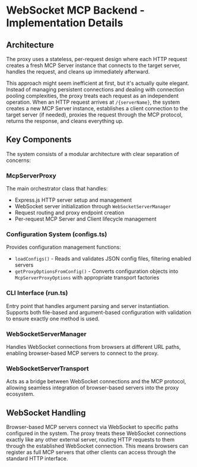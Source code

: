 # WebSocket MCP Backend - Implementation Details

## Architecture

The proxy uses a stateless, per-request design where each HTTP request creates a fresh MCP Server instance that connects to the target server, handles the request, and cleans up immediately afterward.

This approach might seem inefficient at first, but it's actually quite elegant. Instead of managing persistent connections and dealing with connection pooling complexities, the proxy treats each request as an independent operation. When an HTTP request arrives at `/{serverName}`, the system creates a new MCP Server instance, establishes a client connection to the target server (if needed), proxies the request through the MCP protocol, returns the response, and cleans everything up.

## Key Components

The system consists of a modular architecture with clear separation of concerns:

### McpServerProxy

The main orchestrator class that handles:

- Express.js HTTP server setup and management
- WebSocket server initialization through `WebSocketServerManager`
- Request routing and proxy endpoint creation
- Per-request MCP Server and Client lifecycle management

### Configuration System (configs.ts)

Provides configuration management functions:

- `loadConfigs()` - Reads and validates JSON config files, filtering enabled servers
- `getProxyOptionsFromConfig()` - Converts configuration objects into `McpServerProxyOptions` with appropriate transport factories

### CLI Interface (run.ts)

Entry point that handles argument parsing and server instantiation. Supports both file-based and argument-based configuration with validation to ensure exactly one method is used.

### WebSocketServerManager

Handles WebSocket connections from browsers at different URL paths, enabling browser-based MCP servers to connect to the proxy.

### WebSocketServerTransport

Acts as a bridge between WebSocket connections and the MCP protocol, allowing seamless integration of browser-based servers into the proxy ecosystem.

## WebSocket Handling

Browser-based MCP servers connect via WebSocket to specific paths configured in the system. The proxy treats these WebSocket connections exactly like any other external server, routing HTTP requests to them through the established WebSocket connection. This means browsers can register as full MCP servers that other clients can access through the standard HTTP interface.
